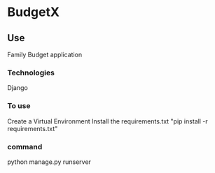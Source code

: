 # BudgetX

## Use 

Family Budget application 

### Technologies 

Django 

### To use 

Create a Virtual Environment
Install the requirements.txt "pip install -r requirements.txt"

### command 

python manage.py runserver 